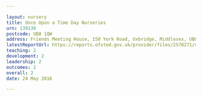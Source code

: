 ```yaml
---

layout: nursery
title: Once Upon a Time Day Nurseries
urn: 139139
postcode: UB8 1QW
address: Friends Meeting House, 150 York Road, Uxbridge, Middlesex, UB8 1QW
latestReportUrl: https://reports.ofsted.gov.uk/provider/files/2578271/urn/139139.pdf
teaching: 2
development: 2
leadership: 2
outcomes: 2
overall: 2
date: 24 May 2016

---
```

